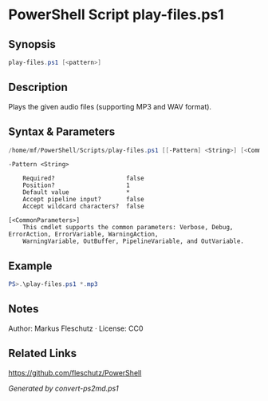# PowerShell Script play-files.ps1

## Synopsis
```powershell
play-files.ps1 [<pattern>]
```

## Description
Plays the given audio files (supporting MP3 and WAV format).

## Syntax & Parameters
```powershell
/home/mf/PowerShell/Scripts/play-files.ps1 [[-Pattern] <String>] [<CommonParameters>]
```

```
-Pattern <String>
    
    Required?                    false
    Position?                    1
    Default value                *
    Accept pipeline input?       false
    Accept wildcard characters?  false
```

```
[<CommonParameters>]
    This cmdlet supports the common parameters: Verbose, Debug, ErrorAction, ErrorVariable, WarningAction, 
    WarningVariable, OutBuffer, PipelineVariable, and OutVariable.
```

## Example
```powershell
PS>.\play-files.ps1 *.mp3
```


## Notes
Author: Markus Fleschutz · License: CC0

## Related Links
https://github.com/fleschutz/PowerShell

*Generated by convert-ps2md.ps1*

